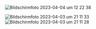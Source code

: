 ![Bildschirmfoto 2023-04-04 um 12 22 38](https://user-images.githubusercontent.com/45995648/229763184-1445902e-a3fd-4c03-bcb8-7bec76e3af3c.png)

![Bildschirmfoto 2023-04-03 um 21 11 33](https://user-images.githubusercontent.com/45995648/229750442-ab8e6d7d-fc31-4c33-ac21-a7fd0d9c7444.png)
![Bildschirmfoto 2023-04-03 um 21 11 28](https://user-images.githubusercontent.com/45995648/229750458-1d823e1a-0f5a-497c-8b24-bcbbf7effd3d.png)
